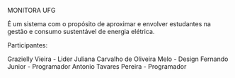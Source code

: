 MONITORA UFG

É um sistema com o propósito de aproximar e envolver estudantes na gestão e consumo sustentável de energia elétrica.

Participantes:

Grazielly Vieira - Lider
Juliana Carvalho de Oliveira Melo - Design
Fernando Junior - Programador
Antonio Tavares Pereira - Programador   
